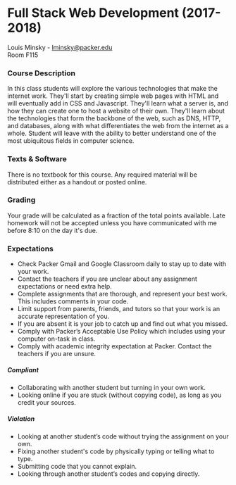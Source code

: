 # Full Stack Web Development (2017-2018) 
Louis Minsky - lminsky@packer.edu  
Room F115  

### Course Description
In this class students will explore the various technologies that make the internet work. They'll start by creating simple web pages with HTML and will eventually add in CSS and Javascript. They'll learn what a server is, and how they can create one to host a website of their own. They'll learn about the technologies that form the backbone of the web, such as DNS, HTTP, and databases, along with what differentiates the web from the internet as a whole. Student will leave with the ability to better understand one of the most ubiquitous fields in computer science.

### Texts & Software
There is no textbook for this course. Any required material will be distributed either as a handout or posted online. 

### Grading
Your grade will be calculated as a fraction of the total points available. Late homework will not be accepted unless you have communicated with me before 8:10 on the day it's due.

### Expectations
* Check Packer Gmail and Google Classroom daily to stay up to date with your work.
* Contact the teachers if you are unclear about any assignment expectations or need extra help.
* Complete assignments that are thorough, and represent your best work.  This includes comments in your code.
* Limit support from parents, friends, and tutors so that your work is an accurate representation of you.
* If you are absent it is your job to catch up and find out what you missed.
* Comply with Packer’s Acceptable Use Policy which includes using your computer on-task in class.
* Comply with academic integrity expectation at Packer. Contact the teachers if you are unsure.

##### Compliant
  * Collaborating with another student but turning in your own work.
  * Looking online if you are stuck (without copying code), as long as you credit your sources.
##### Violation
  * Looking at another student’s code without trying the assignment on your own.
  * Fixing another student's code by physically typing or telling what to type.
  * Submitting code that you cannot explain.
  * Looking through another student’s codes and copying directly.



